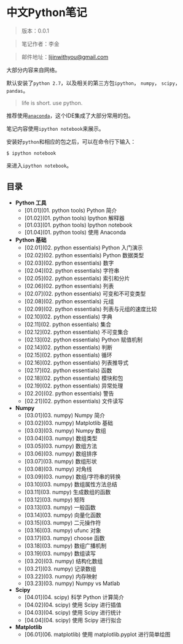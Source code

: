 # 中文Python笔记

> 版本：0.0.1

> 笔记作者：李金

> 邮件地址：lijinwithyou@gmail.com

大部分内容来自网络。

默认安装了`python 2.7`，以及相关的第三方包`ipython`， `numpy`， `scipy`，`pandas`。

> life is short. use python.

推荐使用[`anaconda`](http://www.continuum.io/downloads)，这个IDE集成了大部分常用的包。

笔记内容使用`ipython notebook`来展示。

安装好`python`和相应的包之后，可以在命令行下输入：

```
$ ipython notebook
```
来进入`ipython notebook`。


## 目录

- **Python 工具**
    - [01.01](01. python tools) Python 简介
    - [01.02](01. python tools) Ipython 解释器
    - [01.03](01. python tools) Ipython notebook
    - [01.04](01. python tools) 使用 Anaconda
- **Python 基础**
    - [02.01](02. python essentials) Python 入门演示
    - [02.02](02. python essentials) Python 数据类型
    - [02.03](02. python essentials) 数字
    - [02.04](02. python essentials) 字符串
    - [02.05](02. python essentials) 索引和分片
    - [02.06](02. python essentials) 列表
    - [02.07](02. python essentials) 可变和不可变类型
    - [02.08](02. python essentials) 元组
    - [02.09](02. python essentials) 列表与元组的速度比较
    - [02.10](02. python essentials) 字典
    - [02.11](02. python essentials) 集合
    - [02.12](02. python essentials) 不可变集合
    - [02.13](02. python essentials) Python 赋值机制
    - [02.14](02. python essentials) 判断
    - [02.15](02. python essentials) 循环
    - [02.16](02. python essentials) 列表推导式
    - [02.17](02. python essentials) 函数
    - [02.18](02. python essentials) 模块和包
    - [02.19](02. python essentials) 异常处理
    - [02.20](02. python essentials) 警告
    - [02.21](02. python essentials) 文件读写
- **Numpy**
    - [03.01](03. numpy) Numpy 简介
    - [03.02](03. numpy) Matplotlib 基础
    - [03.03](03. numpy) Numpy 数组
    - [03.04](03. numpy) 数组类型
    - [03.05](03. numpy) 数组方法
    - [03.06](03. numpy) 数组排序
    - [03.07](03. numpy) 数组形状
    - [03.08](03. numpy) 对角线
    - [03.09](03. numpy) 数组/字符串的转换
    - [03.10](03. numpy) 数组属性方法总结
    - [03.11](03. numpy) 生成数组的函数
    - [03.12](03. numpy) 矩阵
    - [03.13](03. numpy) 一般函数
    - [03.14](03. numpy) 向量化函数
    - [03.15](03. numpy) 二元操作符
    - [03.16](03. numpy) ufunc 对象
    - [03.17](03. numpy) choose 函数
    - [03.18](03. numpy) 数组广播机制
    - [03.19](03. numpy) 数组读写
    - [03.20](03. numpy) 结构化数组
    - [03.21](03. numpy) 记录数组
    - [03.22](03. numpy) 内存映射
    - [03.23](03. numpy) Numpy vs Matlab
- **Scipy**
    - [04.01](04. scipy) 科学 Python 计算简介
    - [04.02](04. scipy) 使用 Scipy 进行插值
    - [04.03](04. scipy) 使用 Scipy 进行统计
    - [04.04](04. scipy) 使用 Scipy 进行拟合
- **Matplotlib**
    - [06.01](06. matplotlib) 使用 matplotlib.pyplot 进行简单绘图